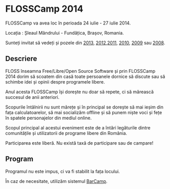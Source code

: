 FLOSSCamp 2014
==============

FLOSSCamp va avea loc în perioada 24 iulie - 27 iulie 2014.

Locația : Șleaul Mândrului - Fundățica, Brașov, Romania.

Sunteți invitat să vedeți și pozele din [2013](../2013/poze/index.php),
[2012](../2012/poze/index.php),[2011](../2011/poze/index.php), 
[2010](../2010/poze/index.php), [2009](../2009/poze/index.php) 
sau [2008](../2008/poze/index.php).


Descriere
---------

FLOSS înseamna Free/Libre/Open Source Software și prin FLOSSCamp 2014 dorim
să scoatem din casă toate persoanele dornice să discute sau să schimbe idei
și opinii despre programele libere.

Anul acesta FLOSSCamp își dorește nu doar să repete, ci să mărească
succesul de anii anteriori.

Scopurile întâlnirii nu sunt mărețe și în principal se dorește să mai ieșim
din fața calculatoarelor, să mai socializăm offline și să punem niște voci și
fețe în spatele personajelor din mediul online.

Scopul principal al acestui eveniment este de a întări legăturile dintre
comunitățile și utilizatorii de programe libere din România.

Participarea este liberă. Nu există taxă de participare sau de campare!


Program
-------

Programul nu este impus, ci va fi stabilit la fața locului.

În caz de necesitate, utilizăm sistemul [BarCamp](http://en.wikipedia.org/wiki/BarCamp).
